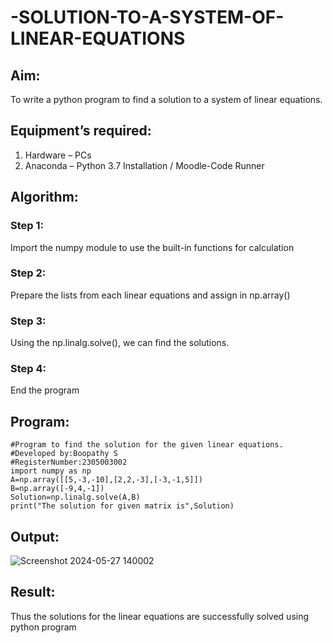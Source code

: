 # -SOLUTION-TO-A-SYSTEM-OF-LINEAR-EQUATIONS
## Aim:
To write a python program to find a solution to a system of linear equations.
## Equipment’s required:
1. 	Hardware – PCs
2. 	Anaconda – Python 3.7 Installation / Moodle-Code Runner
## Algorithm:
### Step 1: 
Import the numpy module to use the built-in functions for calculation
### Step 2: 
Prepare the lists from each linear equations and assign in np.array()
### Step 3: 
Using the np.linalg.solve(), we can find the solutions.
### Step 4: 
End the program
## Program:
```
#Program to find the solution for the given linear equations.
#Developed by:Boopathy S
#RegisterNumber:2305003002
import numpy as np
A=np.array([[5,-3,-10],[2,2,-3],[-3,-1,5]])
B=np.array([-9,4,-1])
Solution=np.linalg.solve(A,B) 
print("The solution for given matrix is",Solution)
```
## Output:
![Screenshot 2024-05-27 140002](https://github.com/BOOPATHYS0660/-SOLUTION-TO-A-SYSTEM-OF-LINEAR-EQUATIONS/assets/155909381/7ddbb16d-70c4-465f-bb13-81a0af1ae053)




## Result: 
Thus the solutions for the linear equations are successfully solved using python program

